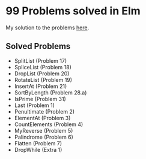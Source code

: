 # 99 Problems solved in Elm

My solution to the problems [here](https://johncrane.gitbooks.io/ninety-nine-elm-problems/).

## Solved Problems

- SplitList (Problem 17)
- SpliceList (Problem 18)
- DropList (Problem 20)
- RotateList (Problem 19)
- InsertAt (Problem 21)
- SortByLength (Problem 28.a)
- IsPrime (Problem 31)
- Last (Problem 1)
- Penultimate (Problem 2)
- ElementAt (Problem 3)
- CountElements (Problem 4)
- MyReverse (Problem 5)
- Palindrome (Problem 6)
- Flatten (Problem 7)
- DropWhile (Extra 1)
